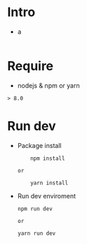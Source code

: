 # Intro
- a 
```
```
# Require
- nodejs & npm or yarn
```
> 8.0
```

# Run dev
- Package install
    ```
        npm install
    ```
    `or`
    ```
        yarn install
    ```
- Run dev enviroment
    ```
    npm run dev
    ```
    `or`
    ```
    yarn run dev
    ```
